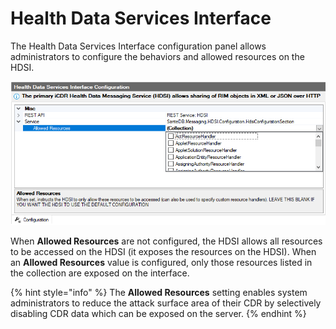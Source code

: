 # Health Data Services Interface

The Health Data Services Interface configuration panel allows administrators to configure the behaviors and allowed resources on the HDSI.&#x20;

![](<../../../../.gitbook/assets/image (434) (1) (1) (1) (1) (1) (1) (1) (1) (1) (1).png>)

When **Allowed Resources** are not configured, the HDSI allows all resources to be accessed on the HDSI (it exposes the resources on the HDSI). When an **Allowed Resources** value is configured, only those resources listed in the collection are exposed on the interface.&#x20;

{% hint style="info" %}
The **Allowed Resources** setting enables system administrators to reduce the attack surface area of their CDR by selectively disabling CDR data which can be exposed on the server.
{% endhint %}
